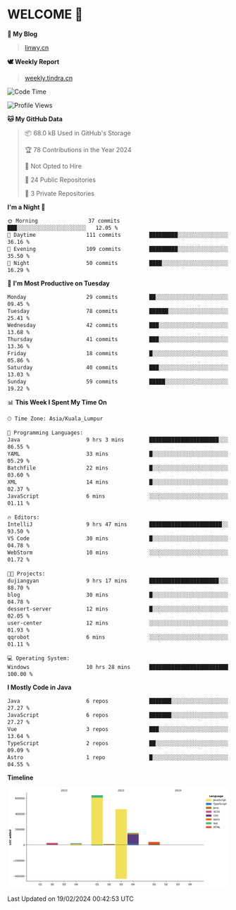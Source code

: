 # WELCOME 👋

**🐶 My Blog**
> [linwy.cn](linwy.cn)

**🕊️ Weekly Report**
> [weekly.tindra.cn](weekly.tindra.cn)
<!--START_SECTION:waka-->
![Code Time](http://img.shields.io/badge/Code%20Time-833%20hrs%2045%20mins-blue)

![Profile Views](http://img.shields.io/badge/Profile%20Views-0-blue)

**🐱 My GitHub Data** 

> 📦 68.0 kB Used in GitHub's Storage 
 > 
> 🏆 78 Contributions in the Year 2024
 > 
> 🚫 Not Opted to Hire
 > 
> 📜 24 Public Repositories 
 > 
> 🔑 3 Private Repositories 
 > 
**I'm a Night 🦉** 

```text
🌞 Morning                37 commits          ███░░░░░░░░░░░░░░░░░░░░░░   12.05 % 
🌆 Daytime                111 commits         █████████░░░░░░░░░░░░░░░░   36.16 % 
🌃 Evening                109 commits         █████████░░░░░░░░░░░░░░░░   35.50 % 
🌙 Night                  50 commits          ████░░░░░░░░░░░░░░░░░░░░░   16.29 % 
```
📅 **I'm Most Productive on Tuesday** 

```text
Monday                   29 commits          ██░░░░░░░░░░░░░░░░░░░░░░░   09.45 % 
Tuesday                  78 commits          ██████░░░░░░░░░░░░░░░░░░░   25.41 % 
Wednesday                42 commits          ███░░░░░░░░░░░░░░░░░░░░░░   13.68 % 
Thursday                 41 commits          ███░░░░░░░░░░░░░░░░░░░░░░   13.36 % 
Friday                   18 commits          █░░░░░░░░░░░░░░░░░░░░░░░░   05.86 % 
Saturday                 40 commits          ███░░░░░░░░░░░░░░░░░░░░░░   13.03 % 
Sunday                   59 commits          █████░░░░░░░░░░░░░░░░░░░░   19.22 % 
```


📊 **This Week I Spent My Time On** 

```text
🕑︎ Time Zone: Asia/Kuala_Lumpur

💬 Programming Languages: 
Java                     9 hrs 3 mins        ██████████████████████░░░   86.55 % 
YAML                     33 mins             █░░░░░░░░░░░░░░░░░░░░░░░░   05.29 % 
Batchfile                22 mins             █░░░░░░░░░░░░░░░░░░░░░░░░   03.60 % 
XML                      14 mins             █░░░░░░░░░░░░░░░░░░░░░░░░   02.37 % 
JavaScript               6 mins              ░░░░░░░░░░░░░░░░░░░░░░░░░   01.11 % 

🔥 Editors: 
IntelliJ                 9 hrs 47 mins       ███████████████████████░░   93.50 % 
VS Code                  30 mins             █░░░░░░░░░░░░░░░░░░░░░░░░   04.78 % 
WebStorm                 10 mins             ░░░░░░░░░░░░░░░░░░░░░░░░░   01.72 % 

🐱‍💻 Projects: 
dujiangyan               9 hrs 17 mins       ██████████████████████░░░   88.70 % 
blog                     30 mins             █░░░░░░░░░░░░░░░░░░░░░░░░   04.78 % 
dessert-server           12 mins             █░░░░░░░░░░░░░░░░░░░░░░░░   02.05 % 
user-center              12 mins             ░░░░░░░░░░░░░░░░░░░░░░░░░   01.93 % 
qqrobot                  6 mins              ░░░░░░░░░░░░░░░░░░░░░░░░░   01.11 % 

💻 Operating System: 
Windows                  10 hrs 28 mins      █████████████████████████   100.00 % 
```

**I Mostly Code in Java** 

```text
Java                     6 repos             ███████░░░░░░░░░░░░░░░░░░   27.27 % 
JavaScript               6 repos             ███████░░░░░░░░░░░░░░░░░░   27.27 % 
Vue                      3 repos             ███░░░░░░░░░░░░░░░░░░░░░░   13.64 % 
TypeScript               2 repos             ██░░░░░░░░░░░░░░░░░░░░░░░   09.09 % 
Astro                    1 repo              █░░░░░░░░░░░░░░░░░░░░░░░░   04.55 % 
```



**Timeline**

![Lines of Code chart](https://raw.githubusercontent.com/rieraa/rieraa/main/assets/bar_graph.png)


 Last Updated on 19/02/2024 00:42:53 UTC
<!--END_SECTION:waka-->
